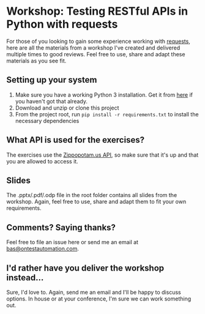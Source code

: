 Workshop: Testing RESTful APIs in Python with requests
==================
For those of you looking to gain some experience working with [requests](https://requests.readthedocs.io/en/master/), here are all the materials from a workshop I've created and delivered multiple times to good reviews. Feel free to use, share and adapt these materials as you see fit.

Setting up your system
---
1) Make sure you have a working Python 3 installation. Get it from [here](https://www.python.org/downloads/) if you haven't got that already.
2) Download and unzip or clone this project
3) From the project root, run `pip install -r requirements.txt` to install the necessary dependencies

What API is used for the exercises?
---
The exercises use the [Zippopotam.us API](http://api.zippopotam.us/), so make sure that it's up and that you are allowed to access it.


Slides
---
The .pptx/.pdf/.odp file in the root folder contains all slides from the workshop. Again, feel free to use, share and adapt them to fit your own requirements.

Comments? Saying thanks?
---
Feel free to file an issue here or send me an email at bas@ontestautomation.com.

I'd rather have you deliver the workshop instead...
---
Sure, I'd love to. Again, send me an email and I'll be happy to discuss options. In house or at your conference, I'm sure we can work something out.